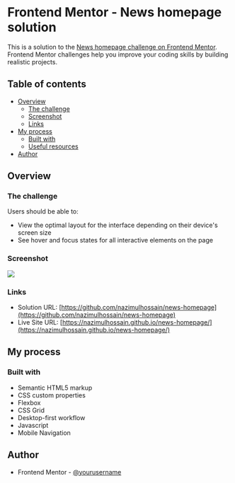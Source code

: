 # Frontend Mentor - News homepage solution

This is a solution to the [News homepage challenge on Frontend Mentor](https://www.frontendmentor.io/challenges/news-homepage-H6SWTa1MFl). Frontend Mentor challenges help you improve your coding skills by building realistic projects.

## Table of contents

- [Overview](#overview)
  - [The challenge](#the-challenge)
  - [Screenshot](#screenshot)
  - [Links](#links)
- [My process](#my-process)
  - [Built with](#built-with)
  - [Useful resources](#useful-resources)
- [Author](#author)

## Overview

### The challenge

Users should be able to:

- View the optimal layout for the interface depending on their device's screen size
- See hover and focus states for all interactive elements on the page

### Screenshot

![](./screenshot.jpg)

### Links

- Solution URL: [https://github.com/nazimulhossain/news-homepage](https://github.com/nazimulhossain/news-homepage)
- Live Site URL: [https://nazimulhossain.github.io/news-homepage/](https://nazimulhossain.github.io/news-homepage/)

## My process

### Built with

- Semantic HTML5 markup
- CSS custom properties
- Flexbox
- CSS Grid
- Desktop-first workflow
- Javascript
- Mobile Navigation

## Author

- Frontend Mentor - [@yourusername](https://www.frontendmentor.io/profile/nazimulhossain)
